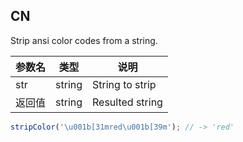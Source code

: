 ## CN

Strip ansi color codes from a string.

|参数名|类型|说明|
|-----|----|---|
|str   |string|String to strip|
|返回值|string|Resulted string|

```javascript
stripColor('\u001b[31mred\u001b[39m'); // -> 'red'
```